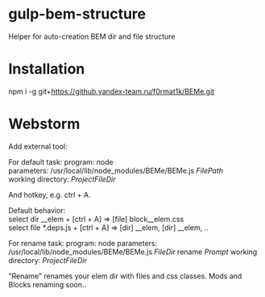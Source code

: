 gulp-bem-structure
==================

Helper for auto-creation BEM dir and file structure

Installation
==
npm i -g git+https://github.yandex-team.ru/f0rmat1k/BEMe.git

Webstorm
==
Add external tool:

For default task:
program: node  
parameters: /usr/local/lib/node_modules/BEMe/BEMe.js $FilePath$  
working directory: $ProjectFileDir$

And hotkey, e.g. ctrl + A.

Default behavior:  
select dir __elem + [ctrl + A] => [file] block__elem.css  
select file *.deps.js + [ctrl + A] => [dir] __elem, [dir] __elem, ..


For rename task:
program: node
parameters: /usr/local/lib/node_modules/BEMe/BEMe.js  $FileDir$ rename $Prompt$
working directory: $ProjectFileDir$

"Rename" renames your elem dir with files and css classes.
Mods and Blocks renaming soon..